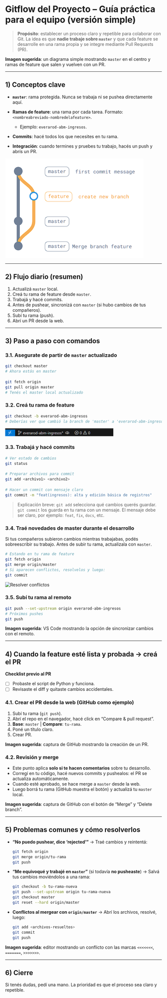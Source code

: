 # Gitflow del Proyecto – Guía práctica para el equipo (versión simple)

> **Propósito**: establecer un proceso claro y repetible para colaborar con Git. La idea es que **nadie trabaje sobre `master`** y que cada feature se desarrolle en una rama propia y se integre mediante Pull Requests (PR).

**Imagen sugerida**: un diagrama simple mostrando `master` en el centro y ramas de feature que salen y vuelven con un PR.

---

## 1) Conceptos clave

* **`master`**: rama protegida. Nunca se trabaja ni se pushea directamente aquí.
* **Ramas de feature**: una rama por cada tarea. Formato: `<nombreabreviado-nombredelafeature>`.

  * Ejemplo: `everarod-abm-ingresos`.
* **Commits**: hacé todos los que necesites en tu rama.
* **Integración**: cuando termines y pruebes tu trabajo, hacés un push y abrís un PR.

![Git flow](/assets-doc/image-1.png)

---

## 2) Flujo diario (resumen)

1. Actualizá `master` local.
2. Creá tu rama de feature desde `master`.
3. Trabajá y hacé commits.
4. Antes de pushear, sincronizá con `master` (si hubo cambios de tus compañeros).
5. Subí tu rama (push).
6. Abrí un PR desde la web.

---

## 3) Paso a paso con comandos

### 3.1. Asegurate de partir de `master` actualizado

```bash
git checkout master
# Ahora estás en master

git fetch origin
git pull origin master
# Tenés el master local actualizado
```

### 3.2. Creá tu rama de feature

```bash
git checkout -b everarod-abm-ingresos
# Deberías ver que cambió la branch de 'master' a 'everarod-abm-ingresos'
```

![Nueva branch 'everarod-abm-ingresos'](/assets-doc/image-2.png)

### 3.3. Trabajá y hacé commits

```bash
# Ver estado de cambios
git status

# Preparar archivos para commit
git add <archivo1> <archivo2>

# Hacer un commit con mensaje claro
git commit -m "feat(ingresos): alta y edición básica de registros"
```

> Explicación breve: `git add` selecciona qué cambios querés guardar. `git commit` los guarda en tu rama con un mensaje. El mensaje debe ser claro, por ejemplo: `feat`, `fix`, `docs`, etc.

### 3.4. Traé novedades de master durante el desarrollo

Si tus compañeros subieron cambios mientras trabajabas, podés sobreescribir su trabajo. Antes de subir tu rama, actualizala con `master`.

```bash
# Estando en tu rama de feature
git fetch origin
git merge origin/master
# Si aparecen conflictos, resolvelos y luego:
git commit
```

![Resolver conflictos](/assets-doc/image-3.png)

### 3.5. Subí tu rama al remoto

```bash
git push --set-upstream origin everarod-abm-ingresos
# Próximos pushes
git push
```

**Imagen sugerida**: VS Code mostrando la opción de sincronizar cambios con el remoto.

---

## 4) Cuando la feature esté lista y probada → creá el PR

**Checklist previo al PR**

* [ ] Probaste el script de Python y funciona.
* [ ] Revisaste el diff y quitaste cambios accidentales.

### 4.1. Crear el PR desde la web (GitHub como ejemplo)

1. Subí tu rama (`git push`).
2. Abrí el repo en el navegador, hacé click en “Compare & pull request”.
3. **Base**: `master` | **Compare**: `tu-rama`.
4. Poné un título claro.
5. Crear PR.

**Imagen sugerida**: captura de GitHub mostrando la creación de un PR.

### 4.2. Revisión y merge

* Este punto aplica **solo si te hacen comentarios** sobre tu desarrollo.
* Corregí en tu código, hacé nuevos commits y pushealos: el PR se actualiza automáticamente.
* Cuando esté aprobado, se hace merge a `master` desde la web.
* Luego borrá tu rama (GitHub muestra el botón) y actualizá tu `master` local.

**Imagen sugerida**: captura de GitHub con el botón de “Merge” y “Delete branch”.

---

## 5) Problemas comunes y cómo resolverlos

* **“No puedo pushear, dice ‘rejected’”** → Traé cambios y reintentá:

  ```bash
  git fetch origin
  git merge origin/tu-rama
  git push
  ```

* **“Me equivoqué y trabajé en `master`”** (si todavía **no pusheaste**) → Salvá tus cambios moviéndolos a una rama:

  ```bash
  git checkout -b tu-rama-nueva
  git push --set-upstream origin tu-rama-nueva
  git checkout master
  git reset --hard origin/master
  ```

* **Conflictos al mergear con `origin/master`** → Abrí los archivos, resolvé, luego:

  ```bash
  git add <archivos-resueltos>
  git commit
  git push
  ```

**Imagen sugerida**: editor mostrando un conflicto con las marcas `<<<<<<<`, `=======`, `>>>>>>>`.

---

## 6) Cierre

Si tenés dudas, pedí una mano. La prioridad es que el proceso sea claro y repetible.

